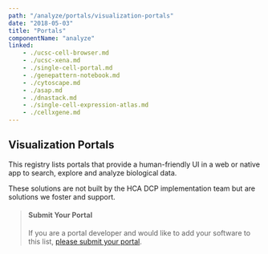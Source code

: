 ```yaml
---
path: "/analyze/portals/visualization-portals"
date: "2018-05-03"
title: "Portals"
componentName: "analyze"
linked:
    - ./ucsc-cell-browser.md
    - ./ucsc-xena.md
    - ./single-cell-portal.md
    - ./genepattern-notebook.md   
    - ./cytoscape.md
    - ./asap.md
    - ./dnastack.md
    - ./single-cell-expression-atlas.md
    - ./cellxgene.md
---
```



## Visualization Portals


This registry lists portals that provide a human-friendly UI in a web or native app to search, explore and analyze biological data.  

These solutions are not built by the HCA DCP implementation team but are solutions we foster and support.   

>#### Submit Your Portal
>If you are a portal developer and would like to add your software to this list, [please submit your portal](https://github.com/HumanCellAtlas/data-portal-content/issues/new/?template=submit-portal.md).




